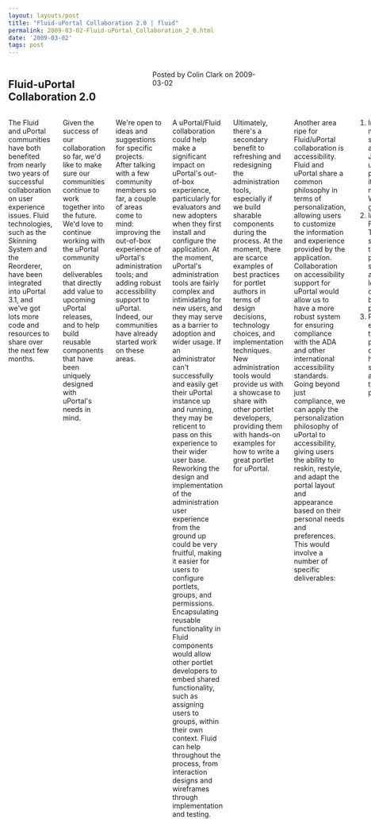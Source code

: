 ```yaml
---
layout: layouts/post
title: "Fluid-uPortal Collaboration 2.0 | fluid"
permalink: 2009-03-02-Fluid-uPortal_Collaboration_2_0.html
date: '2009-03-02'
tags: post
---
```

<section class="row">
                <div class="medium-6 columns">
                    <h2 class="fluid-web-emphasized-text">Fluid-uPortal Collaboration 2.0</h2>
                    <p class="fluid-web-news-post-meta">
                        Posted by Colin Clark on 2009-03-02
                    </p>
                </div>
                <div class="medium-6 columns">
                    <p>The Fluid and uPortal communities have both benefited from nearly two years of successful collaboration on user experience issues. Fluid technologies, such as the Skinning System and the Reorderer, have been integrated into uPortal 3.1, and we&#39;ve got lots more code and resources to share over the next few months.</p>
<p>Given the success of our collaboration so far, we&#39;d like to make sure our communities continue to work together into the future. We&#39;d love to continue working with the uPortal community on deliverables that directly add value to upcoming uPortal releases, and to help build reusable components that have been uniquely designed with uPortal&#39;s needs in mind.</p>

<p>We&#39;re open to ideas and suggestions for specific projects. After talking with a few community members so far, a couple of areas come to mind: improving the out-of-box experience of uPortal&#39;s administration tools; and adding robust accessibility support to uPortal. Indeed, our communities have already started work on these areas.</p>

<p>A uPortal/Fluid collaboration could help make a significant impact on uPortal&#39;s out-of-box experience, particularly for evaluators and new adopters when they first install and configure the application. At the moment, uPortal&#39;s administration tools are fairly complex and intimidating for new users, and they may serve as a barrier to adoption and wider usage. If an administrator can&#39;t successfully and easily get their uPortal instance up and running, they may be reticent to pass on this experience to their wider user base. Reworking the design and implementation of the administration user experience from the ground up could be very fruitful, making it easier for users to configure portlets, groups, and permissions. Encapsulating reusable functionality in Fluid components would allow other portlet developers to embed shared functionality, such as assigning users to groups, within their own context. Fluid can help throughout the process, from interaction designs and wireframes through implementation and testing.</p>

<p>Ultimately, there&#39;s a secondary benefit to refreshing and redesigning the administration tools, especially if we build sharable components during the process. At the moment, there are scarce examples of best practices for portlet authors in terms of design decisions, technology choices, and implementation techniques. New administration tools would provide us with a showcase to share with other portlet developers, providing them with hands-on examples for how to write a great portlet for uPortal.</p>

<p>Another area ripe for Fluid/uPortal collaboration is accessibility. Fluid and uPortal share a common philosophy in terms of personalization, allowing users to customize the information and experience provided by the application. Collaboration on accessibility support for uPortal would allow us to have a more robust system for ensuring compliance with the ADA and other international accessibility standards. Going beyond just compliance, we can apply the personalization philosophy of uPortal to accessibility, giving users the ability to reskin, restyle, and adapt the portal layout and appearance based on their personal needs and preferences. This would involve a number of specific deliverables:</p>

<ol>
<li>Improving the markup, stylesheets, and JavaScript used by the portal to make it conform to modern WCAG 2.0 guidelines</li>
<li>Integrating Fluid&#39;s TransformAble services into the portal, providing a system for adapting the look and feel of uPortal based on user preferences</li>
<li>Providing examples and tutorials for portal developers on how to support accessibility in their own portals</li>
</ol>

<p>Colin Clark, University of Toronto
Technical Lead, Fluid Project</p>
                </div>
            </section>

